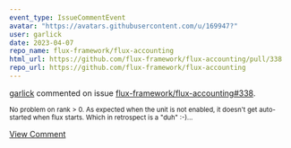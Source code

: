 ```yaml
---
event_type: IssueCommentEvent
avatar: "https://avatars.githubusercontent.com/u/169947?"
user: garlick
date: 2023-04-07
repo_name: flux-framework/flux-accounting
html_url: https://github.com/flux-framework/flux-accounting/pull/338
repo_url: https://github.com/flux-framework/flux-accounting
---
```


<a href='https://github.com/garlick' target='_blank'>garlick</a> commented on issue <a href='https://github.com/flux-framework/flux-accounting/pull/338' target='_blank'>flux-framework/flux-accounting#338</a>.

<small>No problem on rank > 0.  As expected when the unit is not enabled, it doesn't get auto-started when flux starts.  Which in retrospect is a "duh" :-)...</small>

<a href='https://github.com/flux-framework/flux-accounting/pull/338' target='_blank'>View Comment</a>